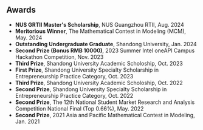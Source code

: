 ##  Awards
- **NUS GRTII Master's Scholarship**, NUS Guangzhou RTII, Aug. 2024
- **Meritorious Winner**, The Mathematical Contest in Modeling (MCM), May. 2024
- **Outstanding Undergraduate Graduate**, Shandong University, Jan. 2024
- **Second Prize (Bonus RMB 10000)**, 2023 Summer Intel oneAPI Campus Hackathon Competition, Nov. 2023
- **Third Prize**, Shandong University Academic Scholoship, Oct. 2023
- **First Prize**, Shandong University Specialty Scholarship in Entrepreneurship Practice Category, Oct. 2023
- **Third Prize**, Shandong University Academic Scholoship, Oct. 2022
- **Second Prize**, Shandong University Specialty Scholarship in Entrepreneurship Practice Category, Oct. 2022
- **Second Prize**, The 12th National Student Market Research and Analysis Competition National Final (Top 0.66%), May. 2022
- **Second Prize**, 2021 Asia and Pacific Mathematical Contest in Modeling, Jan. 2021
